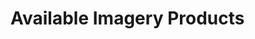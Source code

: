 # Available Imagery Products

<div id="page-container" class="rst-content">
  <div class="section">
    <category-selector
      v-bind:categories="categories"
      v-bind:selected-category="selectedCategory"
      v-bind:select-category="selectCategory">
    </category-selector>
    <p id="imagery-products">
      <measurement-container 
        v-for="measurement in measurements" 
        :key="measurement.title" 
        :measurement="measurement">
      </measurement-container> 
    </p>
  </div>
</div>
